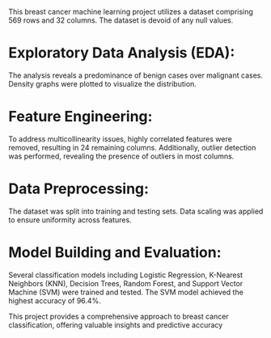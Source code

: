 This breast cancer machine learning project utilizes a dataset comprising 569 rows and 32 columns.
The dataset is devoid of any null values.

# Exploratory Data Analysis (EDA):

The analysis reveals a predominance of benign cases over malignant cases. 
Density graphs were plotted to visualize the distribution.

# Feature Engineering:

To address multicollinearity issues, highly correlated features were removed, resulting in 24 remaining columns. Additionally, outlier detection was performed, revealing the presence of outliers in most columns.

# Data Preprocessing:

The dataset was split into training and testing sets. Data scaling was applied to ensure uniformity across features.

# Model Building and Evaluation:

Several classification models including Logistic Regression, K-Nearest Neighbors (KNN), Decision Trees, Random Forest, and Support Vector Machine (SVM) were trained and tested. The SVM model achieved the highest accuracy of 96.4%.

This project provides a comprehensive approach to breast cancer classification, offering valuable insights and predictive accuracy
